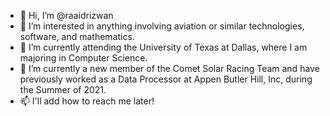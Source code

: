 - 👋 Hi, I’m @raaidrizwan
- 👀 I’m interested in anything involving aviation or similar technologies, software, and mathematics.
- 🌱 I’m currently attending the University of Texas at Dallas, where I am majoring in Computer Science.
- 💞️ I’m currently a new member of the Comet Solar Racing Team and have previously worked as a Data Processor at Appen Butler Hill, Inc, during the Summer of 2021.
- 📫 I'll add how to reach me later!
